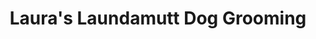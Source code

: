 ---
title: "Laura's Laundamutt Dog Grooming"
url: /salem/lauras-laundamutt-dog-grooming/
shop: Tiersalon
---